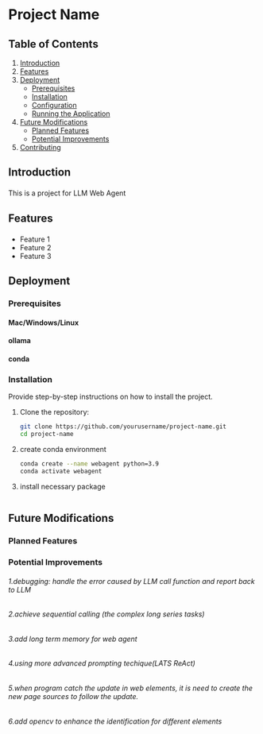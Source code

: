 # Project Name

## Table of Contents
1. [Introduction](#introduction)
2. [Features](#features)
3. [Deployment](#deployment)
   - [Prerequisites](#prerequisites)
   - [Installation](#installation)
   - [Configuration](#configuration)
   - [Running the Application](#running-the-application)
4. [Future Modifications](#future-modifications)
   - [Planned Features](#planned-features)
   - [Potential Improvements](#potential-improvements)
5. [Contributing](#contributing)

## <h2><p id = introduction>Introduction</p></h2>

This is a project for LLM Web Agent

## <h2><p id = features>Features</p></h2>

- Feature 1
- Feature 2
- Feature 3

## <h2><p id = deployment>Deployment</p></h2>

### <h3><p id = prerequisites>Prerequisites</p></h3>

#### Mac/Windows/Linux
#### ollama
#### conda


### <h3><p id = installation>Installation</p></h3>

Provide step-by-step instructions on how to install the project.

1. Clone the repository:
   ```bash
   git clone https://github.com/yourusername/project-name.git
   cd project-name
   ```
2. create conda environment
    ```bash
    conda create --name webagent python=3.9
    conda activate webagent
    ```
3. install necessary package
    ```python
    ```

## <h2><p id = future-modifications>Future Modifications</p></h2>

### <h3><p id = planned-features>Planned Features</p></h3>

### <h3><p id = potential-improvements>Potential Improvements</p></h3>
###### 1.debugging: handle the error caused by LLM call function and report back to LLM
###### 2.achieve sequential calling (the complex long series tasks)
###### 3.add long term memory for web agent
###### 4.using more advanced prompting techique(LATS ReAct)
###### 5.when program catch the update in web elements, it is need to create the new page sources to follow the update.
###### 6.add opencv to enhance the identification for different elements


